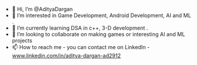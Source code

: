 - 👋 Hi, I’m @AdityaDargan
- 👀 I’m interested in Game Development, Android Development, AI and ML .
- 🌱 I’m currently learning DSA in c++, 3-D development .
- 💞️ I’m looking to collaborate on making games or interesting AI and ML projects
- 📫 How to reach me - you can contact me on LinkedIn - www.linkedin.com/in/aditya-dargan-ad2912

<!---
AdityaDargan/AdityaDargan is a ✨ special ✨ repository because its `README.md` (this file) appears on your GitHub profile.
You can click the Preview link to take a look at your changes.
--->
